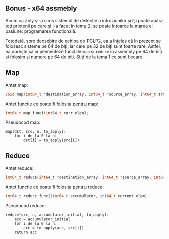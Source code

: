 ## Bonus - x64 assmebly

Acum ca Zoly și-a scris sistemul de detecție a intruziunilor și își poate apăra toți prietenii pe care și i-a facut în tema 2, se poate întoarce la marea ei pasiune: programarea funcțională.

Totodată, spre deosebire de echipa de PCLP2, ea a înțeles că în prezent se folosesc sisteme pe 64 de biți, iar cele pe 32 de biți sunt foarte rare. Astfel, ea dorește să implementeze funcțiile `map` și `reduce` în assembly pe 64 de biți si folosim și numere pe 64 de biți. Stiți de la [tema 1](https://gitlab.cs.pub.ro/iocla/tema-1-2024) ce sunt fiecare.

## Map

Antet map:

```c
void map(int64_t *destination_array, int64_t *source_array, int64_t array_size, int64_t(*f)(int64_t));
```

Antet functie ce poate fi folosita pentru map:

```c
int64_t map_func1(int64_t curr_elem);
```

Pseudocod map:

```text
map(dst, src, n, to_apply):
    for i de la 0 la n:
        dst[i] = to_apply(src[i])
```

## Reduce

Antet reduce:

```c
int64_t reduce(int64_t *destination_array, int64_t *source_array, int64_t array_size, int64_t accumulator_initial_value, int64_t(*f)(int64_t, int64_t));
```

Antet functie ce poate fi folosita pentru reduce:

```c
int64_t reduce_func1(int64_t accumulator, int64_t current_elem);
```

Pseudocod reduce:

```text
reduce(src, n, accumulator_initial, to_apply):
    acc = accumulator_initial
    for i de la 0 la n:
        acc = to_apply(acc, src[i])
    return acc
```
